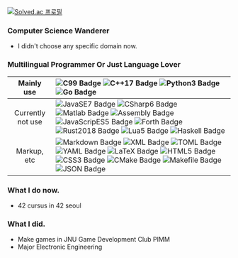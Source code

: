 
[![Solved.ac 프로필](http://mazassumnida.wtf/api/mini/generate_badge?boj=tetramad)](https://solved.ac/tetramad)

### Computer Science Wanderer
- I didn't choose any specific domain now.

### Multilingual Programmer Or Just Language Lover

|Mainly use|![C99 Badge](https://img.shields.io/badge/-C99-A8B9CC?style=flat&logo=C&logoColor=FFFFFF) ![C++17 Badge](https://img.shields.io/badge/-C%2B%2B17-00599C?style=flat&logo=C%2B%2B&logoColor=FFFFFF) ![Python3 Badge](https://img.shields.io/badge/-Python3-3776AB?style=flat&logo=Python&logoColor=FFFFFF) ![Go Badge](https://img.shields.io/badge/-Go-00ADD8?style=flat&logo=Go&logoColor=FFFFFF)|
|:-:|:-|
|Currently not use|![JavaSE7 Badge](https://img.shields.io/badge/-JavaSE7-007396?style=flat&logo=Java&logoColor=FFFFFF) ![CSharp6 Badge](https://img.shields.io/badge/-C%236-239120?style=flat&logo=C-Sharp&logoColor=FFFFFF) ![Matlab Badge](https://img.shields.io/badge/-Matlab-0076A8?style=flat&logo=Mathworks&logoColor=FFFFFF) ![Assembly Badge](https://img.shields.io/badge/-Assembly-000000?style=flat) ![JavaScripES5 Badge](https://img.shields.io/badge/-JavaScriptES5-F7DF1E?style=flat&logo=JavaScript&logoColor=FFFFFF) ![Forth Badge](https://img.shields.io/badge/-Forth-000000?style=flat) ![Rust2018 Badge](https://img.shields.io/badge/-Rust2018-000000?style=flat&logo=Rust&logoColor=FFFFFF) ![Lua5 Badge](https://img.shields.io/badge/-Lua5-2C2D72?style=flat&logo=Lua&logoColor=FFFFFF) ![Haskell Badge](https://img.shields.io/badge/-Haskell-5D4F85?style=flat&logo=Haskell&logoColor=FFFFFF)|
|Markup, etc|![Markdown Badge](https://img.shields.io/badge/-Markdown-000000?style=flat&logo=Markdown&logoColor=FFFFFF) ![XML Badge](https://img.shields.io/badge/-XML-000000?style=flat) ![TOML Badge](https://img.shields.io/badge/-TOML-000000?style=flat) ![YAML Badge](https://img.shields.io/badge/-YAML-000000?style=flat) ![LaTeX Badge](https://img.shields.io/badge/-LaTeX-008080?style=flat&logo=LaTeX&logoColor=FFFFFF) ![HTML5 Badge](https://img.shields.io/badge/-HTML5-E34F26?style=flat&logo=HTML5&logoColor=FFFFFF) ![CSS3 Badge](https://img.shields.io/badge/-CSS3-1572B6?style=flat&logo=CSS3&logoColor=FFFFFF) ![CMake Badge](https://img.shields.io/badge/-CMake-064F8C?style=flat&logo=CMake&logoColor=FFFFFF) ![Makefile Badge](https://img.shields.io/badge/-Makefile-000000?style=flat) ![JSON Badge](https://img.shields.io/badge/-JSON-000000?style=flat&logo=JSON&logoColor=FFFFFF)|

### What I do now.
- 42 cursus in 42 seoul

### What I did.
- Make games in JNU Game Development Club PIMM
- Major Electronic Engineering
